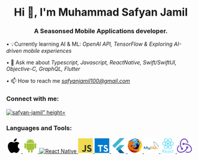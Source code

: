 <h1 align="center">Hi 👋, I'm Muhammad Safyan Jamil</h1>
<h3 align="center">A Seasonsed Mobile Applications developer.</h3>


•⁠  ⁠💡Currently learning AI & ML: *OpenAI API, TensorFlow & Exploring AI-driven mobile experiences*

•⁠  ⁠💬 Ask me about *Typescript, Javascript, ReactNative, Swift/SwiftUI, Objective-C, GraphQL, Flutter*

•⁠  ⁠📫 How to reach me *safyanjamil100@gmail.com*


<h3 align="left">Connect with me:</h3>
<p align="left">
<a href="https://www.linkedin.com/in/safyan-jamil/" target="blank"><img align="center" src="https://raw.githubusercontent.com/rahuldkjain/github-profile-readme-generator/master/src/images/icons/Social/linked-in-alt.svg" alt="safyan-jamil” height="30" width="40" /></a>
</p>


<h3 align="left">Languages and Tools:</h3>
<p align="left">
  <a href="https://developer.apple.com/ios/" target="_blank">
    <img src="https://raw.githubusercontent.com/devicons/devicon/master/icons/apple/apple-original.svg" alt="iOS" width="40" height="40"/>
  </a>
  <a href="https://developer.android.com/" target="_blank">
    <img src="https://raw.githubusercontent.com/devicons/devicon/master/icons/android/android-original.svg" alt="Android" width="40" height="40"/>
  </a>
  <a href="https://reactnative.dev/" target="_blank">
    <img src="https://reactnative.dev/img/header_logo.svg" alt="React Native" width="40" height="40"/>
  </a>
  <a href="https://developer.mozilla.org/en-US/docs/Web/JavaScript" target="_blank">
    <img src="https://raw.githubusercontent.com/devicons/devicon/master/icons/javascript/javascript-original.svg" alt="JavaScript" width="40" height="40"/>
  </a>
  <a href="https://www.typescriptlang.org/" target="_blank">
    <img src="https://raw.githubusercontent.com/devicons/devicon/master/icons/typescript/typescript-original.svg" alt="TypeScript" width="40" height="40"/>
  </a>
  <a href="https://flutter.dev/" target="_blank">
    <img src="https://raw.githubusercontent.com/devicons/devicon/master/icons/flutter/flutter-original.svg" alt="Flutter" width="40" height="40"/>
  </a>
  <a href="https://developer.mozilla.org/" target="_blank">
    <img src="https://raw.githubusercontent.com/devicons/devicon/master/icons/firefox/firefox-original.svg" alt="Mozilla Developer" width="40" height="40"/>
  </a>
  <a href="https://www.mysql.com/" target="_blank">
    <img src="https://raw.githubusercontent.com/devicons/devicon/master/icons/mysql/mysql-original-wordmark.svg" alt="MySQL" width="40" height="40"/>
  </a>
  <a href="https://reactjs.org/" target="_blank">
    <img src="https://raw.githubusercontent.com/devicons/devicon/master/icons/react/react-original-wordmark.svg" alt="React" width="40" height="40"/>
  </a>
  <a href="https://redux.js.org/" target="_blank">
    <img src="https://raw.githubusercontent.com/devicons/devicon/master/icons/redux/redux-original.svg" alt="Redux" width="40" height="40"/>
  </a>
</p>



